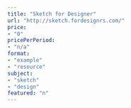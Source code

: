 ```yaml
---
title: "Sketch for Designer"
url: "http://sketch.fordesignrs.com/"
price: 
- "0"
pricePerPeriod: 
- "n/a"
format: 
- "example"
- "resource"
subject: 
- "sketch"
- "design"
featured: "n"
---
```

